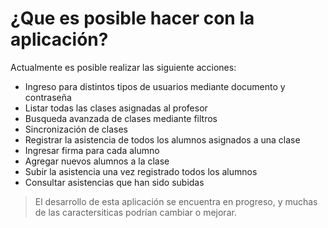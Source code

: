 # ¿Que es posible hacer con la aplicación?

Actualmente es posible realizar las siguiente acciones:

* Ingreso para distintos tipos de usuarios mediante documento y contraseña
* Listar todas las clases asignadas al profesor
* Busqueda avanzada de clases mediante filtros
* Sincronización de clases
* Registrar la asistencia de todos los alumnos asignados a una clase
* Ingresar firma para cada alumno
* Agregar nuevos alumnos a la clase
* Subir la asistencia una vez registrado todos los alumnos
* Consultar asistencias que han sido subidas

> El desarrollo de esta aplicación se encuentra en progreso, y muchas de las caractersiticas 
podrían cambiar o mejorar.